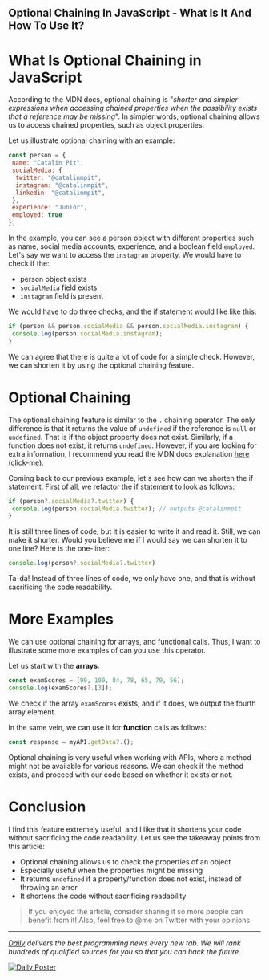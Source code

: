 ## Optional Chaining In JavaScript - What Is It And How To Use It?

# What Is Optional Chaining in JavaScript

According to the MDN docs, optional chaining is "*shorter and simpler expressions when accessing chained properties when the possibility exists that a reference may be missing*". In simpler words, optional chaining allows us to access chained properties, such as object properties.

Let us illustrate optional chaining with an example:

```js
const person = {
 name: "Catalin Pit",
 socialMedia: {
  twitter: "@catalinmpit",
  instagram: "@catalinmpit",
  linkedin: "@catalinmpit",
 },
 experience: "Junior",
 employed: true
};
```

In the example, you can see a person object with different properties such as name, social media accounts, experience, and a boolean field `employed`. Let's say we want to access the `instagram` property. We would have to check if the:
* person object exists
* `socialMedia` field exists
* `instagram` field is present

We would have to do three checks, and the if statement would like like this:

```js
if (person && person.socialMedia && person.socialMedia.instagram) {
 console.log(person.socialMedia.instagram);
}
```

We can agree that there is quite a lot of code for a simple check. However, we can shorten it by using the optional chaining feature.

# Optional Chaining
The optional chaining feature is similar to the `.` chaining operator. The only difference is that it returns the value of `undefined` if the reference is `null` or `undefined`. That is if the object property does not exist. Similarly, if a function does not exist, it returns `undefined`. However, if you are looking for extra information, I recommend you read the MDN docs explanation [here (click-me)](https://developer.mozilla.org/en-US/docs/Web/JavaScript/Reference/Operators/Optional_chaining).

Coming back to our previous example, let's see how can we shorten the if statement. First of all, we refactor the if statement to look as follows:

```js
if (person?.socialMedia?.twitter) {
 console.log(person.socialMedia.twitter); // outputs @catalinmpit
}
```

It is still three lines of code, but it is easier to write it and read it. Still, we can make it shorter. Would you believe me if I would say we can shorten it to one line? Here is the one-liner:

```js
console.log(person?.socialMedia?.twitter)
```

Ta-da! Instead of three lines of code, we only have one, and that is without sacrificing the code readability.

# More Examples
We can use optional chaining for arrays, and functional calls. Thus, I want to illustrate some more examples of can you use this operator.

Let us start with the **arrays**.

```js
const examScores = [90, 100, 84, 78, 65, 79, 56];
console.log(examScores?.[3]);
```

We check if the array `examScores` exists, and if it does, we output the fourth array element.

In the same vein, we can use it for **function** calls as follows:

```js
const response = myAPI.getData?.();
```

Optional chaining is very useful when working with APIs, where a method might not be available for various reasons. We can check if the method exists, and proceed with our code based on whether it exists or not.

# Conclusion
I find this feature extremely useful, and I like that it shortens your code without sacrificing the code readability. Let us see the takeaway points from this article:

* Optional chaining allows us to check the properties of an object
* Especially useful when the properties might be missing
* It returns `undefined` if a property/function does not exist, instead of throwing an error
* It shortens the code without sacrificing readability

> If you enjoyed the article, consider sharing it so more people can benefit from it! Also, feel free to @me on Twitter with your opinions.

<hr/>

_[Daily](https://r.daily.dev/get?r=devto) delivers the best programming news every new tab. We will rank hundreds of qualified sources for you so that you can hack the future._

[![Daily Poster](https://dev-to-uploads.s3.amazonaws.com/i/b996k4sm4efhietrzups.png)](https://r.daily.dev/get?r=devto)